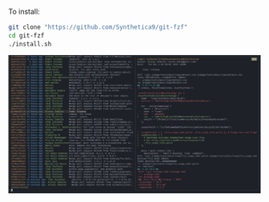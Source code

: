 To install:

```sh
git clone "https://github.com/Synthetica9/git-fzf"
cd git-fzf
./install.sh
```

![](./screenshot.png)

